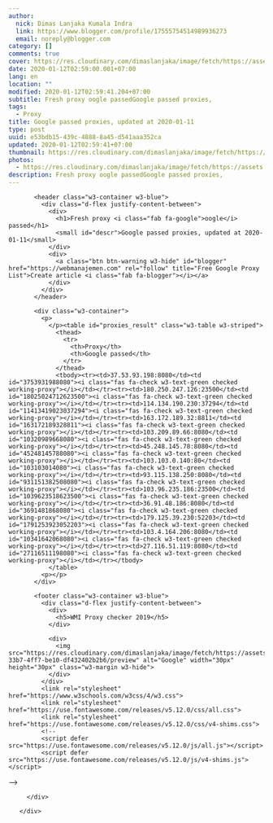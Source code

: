 ```yaml
---
author:
  nick: Dimas Lanjaka Kumala Indra
  link: https://www.blogger.com/profile/17555754514989936273
  email: noreply@blogger.com
category: []
comments: true
cover: https://res.cloudinary.com/dimaslanjaka/image/fetch/https://assets.materialup.com/uploads/82eae29e-33b7-4ff7-be10-df432402b2b6/preview
date: 2020-01-12T02:59:00.001+07:00
lang: en
location: ""
modified: 2020-01-12T02:59:41.204+07:00
subtitle: Fresh proxy oogle passedGoogle passed proxies,
tags:
  - Proxy
title: Google passed proxies, updated at 2020-01-11
type: post
uuid: e53bdb15-439c-4888-8a45-d541aaa352ca
updated: 2020-01-12T02:59:41+07:00
thumbnail: https://res.cloudinary.com/dimaslanjaka/image/fetch/https://assets.materialup.com/uploads/82eae29e-33b7-4ff7-be10-df432402b2b6/preview
photos:
  - https://res.cloudinary.com/dimaslanjaka/image/fetch/https://assets.materialup.com/uploads/82eae29e-33b7-4ff7-be10-df432402b2b6/preview
description: Fresh proxy oogle passedGoogle passed proxies,
---
```


<div id="proxy_result_wrapper">
         <div class="w3-card-4">

           <header class="w3-container w3-blue">
             <div class="d-flex justify-content-between">
               <div>
                 <h1>Fresh proxy <i class="fab fa-google">oogle</i> passed</h1>
                 <small id="descr">Google passed proxies, updated at 2020-01-11</small>
               </div>
               <div>
                 <a class="btn btn-warning w3-hide" id="blogger" href="https://webmanajemen.com" rel="follow" title="Free Google Proxy List">Create article <i class="fab fa-blogger"></i></a>
               </div>
             </div>
           </header>

           <div class="w3-container">
             <p>
               </p><table id="proxies_result" class="w3-table w3-striped">
                 <thead>
                   <tr>
                     <th>Proxy</th>
                     <th>Google passed</th>
                   </tr>
                 </thead>
                 <tbody><tr><td>37.53.93.198:8080</td><td id="3753931988080"><i class="fas fa-check w3-text-green checked working-proxy"></i></td></tr><tr><td>180.250.247.126:23500</td><td id="18025024712623500"><i class="fas fa-check w3-text-green checked working-proxy"></i></td></tr><tr><td>114.134.190.230:37294</td><td id="11413419023037294"><i class="fas fa-check w3-text-green checked working-proxy"></i></td></tr><tr><td>163.172.189.32:8811</td><td id="163172189328811"><i class="fas fa-check w3-text-green checked working-proxy"></i></td></tr><tr><td>103.209.89.66:8080</td><td id="10320989668080"><i class="fas fa-check w3-text-green checked working-proxy"></i></td></tr><tr><td>45.248.145.78:8080</td><td id="45248145788080"><i class="fas fa-check w3-text-green checked working-proxy"></i></td></tr><tr><td>103.103.0.140:80</td><td id="103103014080"><i class="fas fa-check w3-text-green checked working-proxy"></i></td></tr><tr><td>93.115.138.250:8080</td><td id="931151382508080"><i class="fas fa-check w3-text-green checked working-proxy"></i></td></tr><tr><td>103.96.235.186:23500</td><td id="1039623518623500"><i class="fas fa-check w3-text-green checked working-proxy"></i></td></tr><tr><td>36.91.48.186:8080</td><td id="3691481868080"><i class="fas fa-check w3-text-green checked working-proxy"></i></td></tr><tr><td>179.125.39.230:52203</td><td id="1791253923052203"><i class="fas fa-check w3-text-green checked working-proxy"></i></td></tr><tr><td>103.4.164.206:8080</td><td id="10341642068080"><i class="fas fa-check w3-text-green checked working-proxy"></i></td></tr><tr><td>27.116.51.119:8080</td><td id="27116511198080"><i class="fas fa-check w3-text-green checked working-proxy"></i></td></tr></tbody>
               </table>
             <p></p>
           </div>

           <footer class="w3-container w3-blue">
             <div class="d-flex justify-content-between">
               <div>
                 <h5>WMI Proxy checker 2019</h5>
               </div>

               <div>
                 <img src="https://res.cloudinary.com/dimaslanjaka/image/fetch/https://assets.materialup.com/uploads/82eae29e-33b7-4ff7-be10-df432402b2b6/preview" alt="Google" width="30px" height="30px" class="w3-margin w3-hide">
               </div>
             </div>
             <link rel="stylesheet" href="https://www.w3schools.com/w3css/4/w3.css">
             <link rel="stylesheet" href="https://use.fontawesome.com/releases/v5.12.0/css/all.css">
             <link rel="stylesheet" href="https://use.fontawesome.com/releases/v5.12.0/css/v4-shims.css">
             <!--
             <script defer src="https://use.fontawesome.com/releases/v5.12.0/js/all.js"></script>
             <script defer src="https://use.fontawesome.com/releases/v5.12.0/js/v4-shims.js"></script>
 -->
           </footer>

         </div>

       </div>
